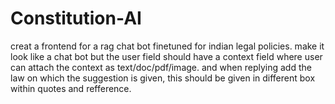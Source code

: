 # Constitution-AI
creat a frontend for a rag chat bot finetuned for indian legal policies. make it look like a chat bot but the user field should have a context field where user can attach the context as text/doc/pdf/image. and when replying add the law on which the suggestion is given, this should be given in different box within quotes and refference.
